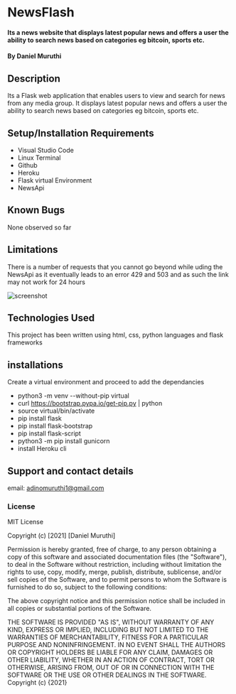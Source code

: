 # NewsFlash

#### Its a news website that displays latest popular news and offers a user the ability to search news based on categories eg bitcoin, sports etc.

#### By **Daniel Muruthi**

## Description

Its a Flask web application that enables users to view and search for news from any media group. It displays latest popular news and offers a user the ability to search news based on categories eg bitcoin, sports etc.

## Setup/Installation Requirements

- Visual Studio Code
- Linux Terminal
- Github
- Heroku
- Flask virtual Environment
- NewsApi

## Known Bugs

None observed so far

## Limitations
There is a number of requests that you cannot go beyond while uding the NewsApi as it eventually leads to an error 429 and 503 and as such the link may not work for 24 hours

![screenshot](./heroku.png)



## Technologies Used

This project has been written using html, css, python languages and flask frameworks

## installations

Create a virtual environment and proceed to add the dependancies

- python3 -m venv --without-pip virtual
- curl https://bootstrap.pypa.io/get-pip.py | python
- source virtual/bin/activate
- pip install flask
- pip install flask-bootstrap
- pip install flask-script
- python3 -m  pip install gunicorn
- install Heroku cli


## Support and contact details

email: adinomuruthi1@gmail.com

### License

MIT License

Copyright (c) [2021] [Daniel Muruthi]

Permission is hereby granted, free of charge, to any person obtaining a copy
of this software and associated documentation files (the "Software"), to deal
in the Software without restriction, including without limitation the rights
to use, copy, modify, merge, publish, distribute, sublicense, and/or sell
copies of the Software, and to permit persons to whom the Software is
furnished to do so, subject to the following conditions:

The above copyright notice and this permission notice shall be included in all
copies or substantial portions of the Software.

THE SOFTWARE IS PROVIDED "AS IS", WITHOUT WARRANTY OF ANY KIND, EXPRESS OR
IMPLIED, INCLUDING BUT NOT LIMITED TO THE WARRANTIES OF MERCHANTABILITY,
FITNESS FOR A PARTICULAR PURPOSE AND NONINFRINGEMENT. IN NO EVENT SHALL THE
AUTHORS OR COPYRIGHT HOLDERS BE LIABLE FOR ANY CLAIM, DAMAGES OR OTHER
LIABILITY, WHETHER IN AN ACTION OF CONTRACT, TORT OR OTHERWISE, ARISING FROM,
OUT OF OR IN CONNECTION WITH THE SOFTWARE OR THE USE OR OTHER DEALINGS IN THE
SOFTWARE.
Copyright (c) {2021}